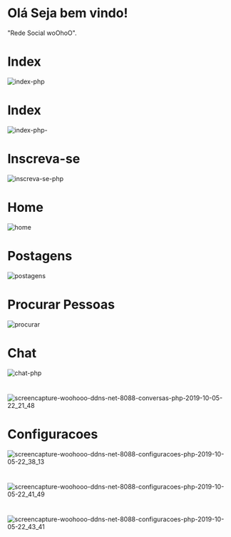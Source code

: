 # Olá Seja bem vindo!
"Rede Social woOhoO".
# Index
![index-php](https://user-images.githubusercontent.com/49602892/64081481-1216d800-ccd8-11e9-959e-d2efec11089b.png)

# Index 
![index-php-](https://user-images.githubusercontent.com/49602892/64081808-66bc5200-ccdc-11e9-840b-97b21e05c8ff.png)

# Inscreva-se
![inscreva-se-php](https://user-images.githubusercontent.com/49602892/64081713-1db7ce00-ccdb-11e9-8ad4-0024fd769546.png)

# Home
![home](https://user-images.githubusercontent.com/49602892/78842246-e37f7f00-79d5-11ea-8a5d-ba91eb72fd00.png)

# Postagens
![postagens](https://user-images.githubusercontent.com/49602892/78842377-2fcabf00-79d6-11ea-9b13-d36e363cc924.png)

# Procurar Pessoas
![procurar](https://user-images.githubusercontent.com/49602892/78841908-fcd3fb80-79d4-11ea-8f35-78c661af739b.png)

# Chat
![chat-php](https://user-images.githubusercontent.com/49602892/64081942-19d97b00-ccde-11e9-830d-1e827a859276.png)
#
![screencapture-woohooo-ddns-net-8088-conversas-php-2019-10-05-22_21_48](https://user-images.githubusercontent.com/49602892/66262936-55290700-e7c0-11e9-9c33-392d11ce6b72.png)

# Configuracoes
![screencapture-woohooo-ddns-net-8088-configuracoes-php-2019-10-05-22_38_13](https://user-images.githubusercontent.com/49602892/66262963-f6b05880-e7c0-11e9-864e-a4537a3ceadf.png)
#
![screencapture-woohooo-ddns-net-8088-configuracoes-php-2019-10-05-22_41_49](https://user-images.githubusercontent.com/49602892/66262986-79d1ae80-e7c1-11e9-8eff-067c5b172cbc.png)
#
![screencapture-woohooo-ddns-net-8088-configuracoes-php-2019-10-05-22_43_41](https://user-images.githubusercontent.com/49602892/66263001-b7363c00-e7c1-11e9-9ae9-363236e1a774.png)

